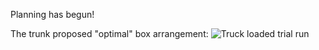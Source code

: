 Planning has begun!

The trunk proposed "optimal" box arrangement:
![Truck loaded trial run](https://lh3.googleusercontent.com/pw/ACtC-3e2juJVllfu8GuXMAWP5RdJ5mlMx7dWP7CYxL7Wt3Red7G5Ip12doHkOlg5b7gBHOfHb0NlgJp7fcB9q2Uo0zwGQ5zExegpczeKBA2bB_8GCJ9kqgahBv_ZO9nwFvl-NDky1hHVTSHo7PF295ztF6k4mQ=w800-no-tmp.jpg)

<!--stackedit_data:
eyJoaXN0b3J5IjpbLTE1MDUwNjUxNDEsLTU3NzM0MjUwMCwxMj
U4MjI0Mzk0LDExOTk0NDY1MDJdfQ==
-->